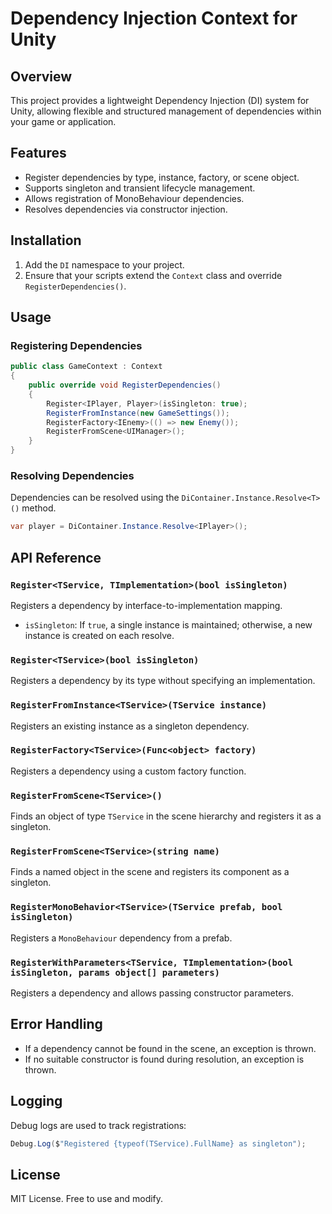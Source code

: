 # Dependency Injection Context for Unity

## Overview
This project provides a lightweight Dependency Injection (DI) system for Unity, allowing flexible and structured management of dependencies within your game or application.

## Features
- Register dependencies by type, instance, factory, or scene object.
- Supports singleton and transient lifecycle management.
- Allows registration of MonoBehaviour dependencies.
- Resolves dependencies via constructor injection.

## Installation
1. Add the `DI` namespace to your project.
2. Ensure that your scripts extend the `Context` class and override `RegisterDependencies()`.

## Usage

### Registering Dependencies
```csharp
public class GameContext : Context
{
    public override void RegisterDependencies()
    {
        Register<IPlayer, Player>(isSingleton: true);
        RegisterFromInstance(new GameSettings());
        RegisterFactory<IEnemy>(() => new Enemy());
        RegisterFromScene<UIManager>();
    }
}
```

### Resolving Dependencies
Dependencies can be resolved using the `DiContainer.Instance.Resolve<T>()` method.
```csharp
var player = DiContainer.Instance.Resolve<IPlayer>();
```

## API Reference

### `Register<TService, TImplementation>(bool isSingleton)`
Registers a dependency by interface-to-implementation mapping.
- `isSingleton`: If `true`, a single instance is maintained; otherwise, a new instance is created on each resolve.

### `Register<TService>(bool isSingleton)`
Registers a dependency by its type without specifying an implementation.

### `RegisterFromInstance<TService>(TService instance)`
Registers an existing instance as a singleton dependency.

### `RegisterFactory<TService>(Func<object> factory)`
Registers a dependency using a custom factory function.

### `RegisterFromScene<TService>()`
Finds an object of type `TService` in the scene hierarchy and registers it as a singleton.

### `RegisterFromScene<TService>(string name)`
Finds a named object in the scene and registers its component as a singleton.

### `RegisterMonoBehavior<TService>(TService prefab, bool isSingleton)`
Registers a `MonoBehaviour` dependency from a prefab.

### `RegisterWithParameters<TService, TImplementation>(bool isSingleton, params object[] parameters)`
Registers a dependency and allows passing constructor parameters.

## Error Handling
- If a dependency cannot be found in the scene, an exception is thrown.
- If no suitable constructor is found during resolution, an exception is thrown.

## Logging
Debug logs are used to track registrations:
```csharp
Debug.Log($"Registered {typeof(TService).FullName} as singleton");
```

## License
MIT License. Free to use and modify.


